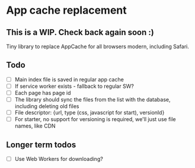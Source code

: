 # App cache replacement

## This is a WIP. Check back again soon :)

Tiny library to replace AppCache for all browsers modern, including Safari.

## Todo
- [ ] Main index file is saved in regular app cache
- [ ] If service worker exists - fallback to regular SW?
- [ ] Each page has page id
- [ ] The library should sync the files from the list with the database, including deleting old files
- [ ] File descriptor: {url, type (css, javascript for start), versionId}
- [ ] For starter, no support for versioning is required, we'll just use file names, like CDN

## Longer term todos
- [ ] Use Web Workers for downloading?